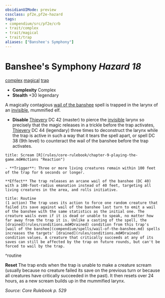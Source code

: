 ```yaml
---
obsidianUIMode: preview
cssclass: pf2e,pf2e-hazard
tags:
- compendium/src/pf2e/crb
- trait/complex
- trait/magical
- trait/trap
aliases: ["Banshee's Symphony"]
---
```

# Banshee's Symphony *Hazard 18*  
[complex](rules/traits/complex.md)  [magical](rules/traits/magical.md)  [trap](rules/traits/trap.md)  

- **Complexity** Complex
- **Stealth** +30 legendary  

A magically contagious [wail of the banshee](compendium/spells/wail-of-the-banshee.md) spell is trapped in the larynx of an [invisible](rules/conditions.md#Invisible), mummified elf.

- **Disable** [Thievery](compendium/skills.md#Thievery) DC 42 (master) to pierce the [invisible](rules/conditions.md#Invisible) larynx so precisely that the magic releases in a trickle before the trap activates, [Thievery](compendium/skills.md#Thievery) DC 44 (legendary) three times to deconstruct the larynx while the trap is active in such a way that it tears the spell apart, or spell DC 38 (9th level) to counteract the wail of the banshee before the trap activates.  
     
```ad-embed-ability
title: Scream [R](rules/core-rulebook/chapter-9-playing-the-game.md#Actions "Reaction")

- **Trigger**: Three or more living creatures remain within 100 feet of the trap for 6 seconds or longer.

**Effect** The trap releases an arcane wail of the banshee (DC 40) with a 100-foot-radius emanation instead of 40 feet, targeting all living creatures in the area, and rolls initiative.
```

```ad-pf2-summary
title: Routine
(1 action) The trap uses its action to force one random creature that failed its save against wail of the banshee last turn to emit a wail of the banshee with the same statistics as the initial one. The creature wails even if it is dead or unable to speak, no matter how far away from the trap it is. Unlike a casting of the spell, the [drained](rules/conditions.md#Drained) condition from this trap's [wail of the banshee](compendium/spells/wail-of-the-banshee.md) spells increases the targets' [drained](rules/conditions.md#Drained) condition values. A creature that critically succeeds at any of its saves can still be affected by the trap on future rounds, but can't be forced to wail by the trap.
```
^routine

**Reset** The trap ends when the trap is unable to make a creature scream (usually because no creature failed its save on the previous turn or because all creatures have critically succeeded in the past). It then resets over 24 hours, as a new scream builds up in the mummified larynx.  

*Source: Core Rulebook p. 529*